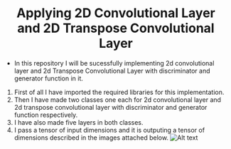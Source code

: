 <H1 align="center">Applying 2D Convolutional Layer and 2D Transpose Convolutional Layer</H1>

- In this repository I will be sucessfully implementing 2d convolutional layer and 2d Transpose Convolutional Layer with discriminator and generator function in it.
1. First of all I have imported the required libraries for this implementation.
2. Then I have made two classes one each for 2d convolutional layer and 2d transpose convolutional layer with discriminator and generator function respectively.
3. I have also made five layers in both classes.
4. I pass a tensor of input dimensions and it is outputing a tensor of dimensions described in the images attached below.
![Alt text]([Architecture_1.png](https://github.com/Shifu34/Applying-2D-Convolutional-Layer-and-2D-Transpose-Convolutional-Layer/blob/7a3162533d0984137392205460f6aab4eb56bf0d/Architecture_1.png)https://github.com/Shifu34/Applying-2D-Convolutional-Layer-and-2D-Transpose-Convolutional-Layer/blob/7a3162533d0984137392205460f6aab4eb56bf0d/Architecture_1.png)
